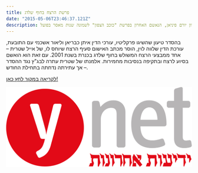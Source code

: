 ```yaml
---
title: פרשת הרצח בחוף שלדג
date: "2015-05-06T23:46:37.121Z"
description: בבית המשפט המחוזי בנצרת נידון יורם פיניאן, הנאשם האחרון בפרשת "כוכב הצפון" לשמונה שנות מאסר בפועל.
---
```


בהסדר טיעון שהשיגו פרקליטיו, עורכי הדין איתן כבריאן וליאור אשכנזי עם התובעת, עורכת הדין שלווה לוין, הוסר מכתב האישום סעיף הרצח שיוחס לו, של אייל שטרית – אחד ממבצעי הרצח המשולש בחוף שלדג בכנרת בשנת 2001. עם זאת הוא הואשם בסיוע לרצח ובתקיפה בנסיבות מחמירות. אלמנתו של שטרית עתרה לבג"ץ נגד ההסדר – אך עתירתה נדחתה בתחילת החודש.


<a class="article-logo" href="http://www.ynet.co.il/articles/0,7340,L-4062072,00.html" target="_blank">לקריאה במקור לחץ כאן!</a>

<a class="article-logo" href="http://www.ynet.co.il/articles/0,7340,L-4062072,00.html" target="_blank"><img src="./YnetLogo.svg"></a>
